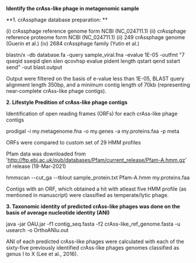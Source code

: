 **Identify the crAss-like phage in metagenomic sample**

**1. crAssphage database preparation: **

  (i)  crAssphage reference genome form NCBI (NC_024711.1)
  (ii) crAssphage reference proteome form NCBI (NC_024711.1)
  (ii) 249 crAssphage genome (Guerin et al.)
  (iv) 2684 crAssphage family (Yutin et al.)

  blastn/x -db database.fa -query sample_viral.fna -evalue 1E-05 -outfmt  "7 qseqid sseqid qlen slen qcovhsp evalue pident length qstart qend sstart send" -out   blast.output

  Output were filtered on the basis of e-value less than 1E-05, BLAST query alignment length 350bp, and a minimum contig length of 70kb (representing near-complete crAss-like phage contigs).

**2. Lifestyle Predition of crAss-like phage contigs**

  Identification of open reading frames (ORFs) for each crAss-like phage contigs

  prodigal -i my.metagenome.fna -o my.genes -a my.proteins.faa -p meta

  ORFs were compared to custom set of 29 HMM profiles 

  Pfam data was downloaded from 'http://ftp.ebi.ac.uk/pub/databases/Pfam/current_release/Pfam-A.hmm.gz' of release (19-Mar-2021)

  hmmscan --cut_ga --tblout sample_protein.txt Pfam-A.hmm my.proteins.faa

  Contigs with an ORF, which obtained a hit with atleast five HMM profile (as mentioned in manuscript) were classified as temperate/lytic phage.

**3. Taxonomic identity of predicted crAss-like phages was done on the basis of average nucleotide identity (ANI)**

  java -jar OAU.jar -f1 contig_seq.fasta -f2 crAss-like_ref_genome.fasta -u usearch -o OrthoANIu.out

  ANI of each predicted crAss-like phages were calculated with each of the sixty-five previously identified crAss-like phages genomes classified as genus I to X (Lee et al., 2016). 
